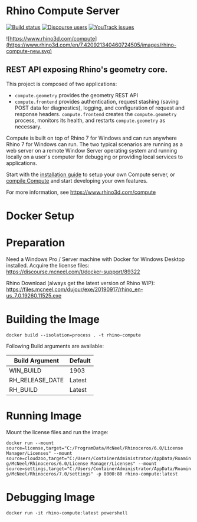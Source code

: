 # Rhino Compute Server

[![Build status](https://ci.appveyor.com/api/projects/status/unmnwi57we5nvnfi/branch/master?svg=true)](https://ci.appveyor.com/project/mcneel/compute-rhino3d/branch/master)
[![Discourse users](https://img.shields.io/discourse/https/discourse.mcneel.com/users.svg)](https://discourse.mcneel.com/c/serengeti/compute-rhino3d)
[![YouTrack issues](https://img.shields.io/badge/youtrack-COMPUTE-blue.svg)](https://mcneel.myjetbrains.com/youtrack/issues?q=project:%20Compute)

![https://www.rhino3d.com/compute](https://www.rhino3d.com/en/7.420921340460724505/images/rhino-compute-new.svg)

## REST API exposing Rhino's geometry core.

This project is composed of two applications:
- `compute.geometry` provides the geometry REST API
- `compute.frontend` provides authentication, request stashing (saving POST data for diagnostics), logging, and configuration of request and response headers. `compute.frontend` creates the `compute.geometry` process, monitors its health, and restarts `compute.geometry` as necessary.

Compute is built on top of Rhino 7 for Windows and can run anywhere Rhino 7 for Windows can run. The two typical scenarios are running as a web server on a remote Window Server operating system and running locally on a user's computer for debugging or providing local services to applications.

Start with the [installation guide](docs/installation.md) to setup your own Compute server, or [compile Compute](docs/installation.md#building-from-source-and-debugging) and start developing your own features.

For more information, see https://www.rhino3d.com/compute

# Docker Setup

# Preparation
Need a Windows Pro / Server machine with Docker for Windows Desktop installed.
Acquire the license files:  
https://discourse.mcneel.com/t/docker-support/89322

Rhino Download (always get the latest version of Rhino WIP):  
https://files.mcneel.com/dujour/exe/20190917/rhino_en-us_7.0.19260.11525.exe

# Building the Image
`docker build --isolation=process . -t rhino-compute`

Following Build arguments are available:

| Build Argument  | Default |
| ------------- | ------------- |
| WIN_BUILD  | 1903  |
| RH_RELEASE_DATE  | Latest  |
| RH_BUILD  | Latest  |

# Running Image
Mount the license files and run the image:

`docker run --mount source=license,target="C:/ProgramData/McNeel/Rhinoceros/6.0/License Manager/Licenses" --mount source=cloudzoo,target="C:/Users/ContainerAdministrator/AppData/Roaming/McNeel/Rhinoceros/6.0/License Manager/Licenses" --mount source=settings,target="C:/Users/ContainerAdministrator/AppData/Roaming/McNeel/Rhinoceros/7.0/settings" -p 8000:80 rhino-compute:latest
`

# Debugging Image
`docker run -it rhino-compute:latest powershell`
